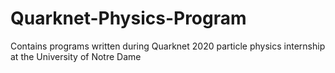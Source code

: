 # Quarknet-Physics-Program
Contains programs written during Quarknet 2020 particle physics internship at the University of Notre Dame
